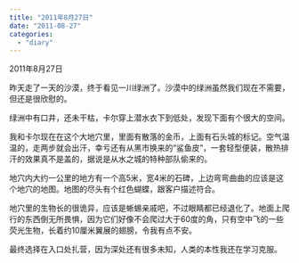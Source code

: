 ```yaml
---
title: "2011年8月27日"
date: "2011-08-27"
categories: 
  - "diary"
---
```


2011年8月27日

昨天走了一天的沙漠，终于看见一川绿洲了。沙漠中的绿洲虽然我们现在不需要，但还是很欣慰的。

绿洲中有口井，还未干枯，卡尔穿上潜水衣下到低处，发现下面有个很大的空间。

我和卡尔现在在这个大地穴里，里面有散落的金币，上面有石头城的标记。空气温温的，走两步就会出汗，幸亏还有从黑市换来的“鲨鱼皮”，一套轻型便装，散热排汗的效果真不是盖的，据说是从水之城的特种部队偷来的。

地穴内大约一公里的地方有一个高5米，宽4米的石碑，上边弯弯曲曲的应该是这个地穴的地图。地图的尽头有个红色蝴蝶，跟客户描述符合。

地穴里的生物长的很诡异，应该是蜥蜴亲戚吧，不过眼睛都已经退化了。地面上爬行的东西倒无所畏惧，因为它们好像不会爬过大于60度的角，只有空中飞的一些荧光生物，长着约10厘米翼展的翅膀，令我有点不安。

最终选择在入口处扎营，因为深处还有很多未知，人类的本性我还在学习克服。
